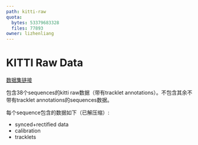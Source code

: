 ```yaml
---
path: kitti-raw
quota:
  bytes: 53379683328
  files: 77893
owner: lizhenliang
---
```


# KITTI Raw Data

<dataset-info/>

[数据集链接](http://www.cvlibs.net/datasets/kitti/raw_data.php)

包含38个sequences的kitti raw数据（带有tracklet annotations）。不包含其余不带有tracklet annotations的sequences数据。

每个sequence包含的数据如下（已解压缩）:
- synced+rectified data
- calibration
- tracklets
